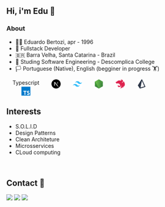 ## Hi, i'm Edu 👋

### About
- 👨🏽 Eduardo Bertozi, apr - 1996
- 👷 Fullstack Developer
- 🇧🇷 Barra Velha, Santa Catarina - Brazil 
- 📘 Studing Software Engineering - Descomplica College
- 🏳 Portuguese (Native), English (begginer in progress 🏋)

<div style="display: flex;">
  <div style="display:flex;align-items:center;flex-direction:column;gap:2px; margin: 0 16px;">
    Typescript
    <img src='https://raw.githubusercontent.com/devicons/devicon/refs/heads/master/icons/typescript/typescript-original.svg' style="width: 24px;">
  </div>
  <div style="display: flex; flex-direction: column; gap: 2px; margin: 0 16px;">
   <img src='https://raw.githubusercontent.com/devicons/devicon/refs/heads/master/icons/nextjs/nextjs-original.svg' style="width: 24px;">
  </div>
  <div style="display: flex; flex-direction: column; gap: 2px; margin: 0 16px;">
   <img src='https://raw.githubusercontent.com/devicons/devicon/refs/heads/master/icons/tailwindcss/tailwindcss-original.svg' style="width: 24px;">
  </div>
  <div style="display: flex; flex-direction: column; gap: 2px; margin: 0 16px;">
   <img src='https://raw.githubusercontent.com/devicons/devicon/refs/heads/master/icons/nodejs/nodejs-original.svg' style="width: 24px;">
  </div>
  <div style="display: flex; flex-direction: column; gap: 2px; margin: 0 16px;">
   <img src='https://raw.githubusercontent.com/devicons/devicon/refs/heads/master/icons/nestjs/nestjs-original.svg' style="width: 24px;">
  </div>
  <div style="display: flex; flex-direction: column; gap: 2px; margin: 0 16px;">
   <img src='https://raw.githubusercontent.com/devicons/devicon/refs/heads/master/icons/prisma/prisma-original.svg' style="width: 24px;">
  </div>
</div>

## Interests
- S.O.L.I.D
- Design Patterns
- Clean Architeture
- Microsservices
- CLoud computing

<br />

## Contact 📣

<div>
 <a href="https://discord.com/channels/@me/eduardobertozi#7174" target="_blank"><img src="https://img.shields.io/badge/Discord-7289DA?style=for-the-badge&logo=discord&logoColor=white" target="_blank"></a> 
  <a href = "mailto:edu.desenvolvedorweb@gmail.com"><img src="https://img.shields.io/badge/Gmail-D14836?style=for-the-badge&logo=gmail&logoColor=white" target="_blank"></a>
  <a href="https://www.linkedin.com/in/eduardo-bertozi" target="_blank"><img src="https://img.shields.io/badge/-LinkedIn-%230077B5?style=for-the-badge&logo=linkedin&logoColor=white" target="_blank"></a>   
</div>

